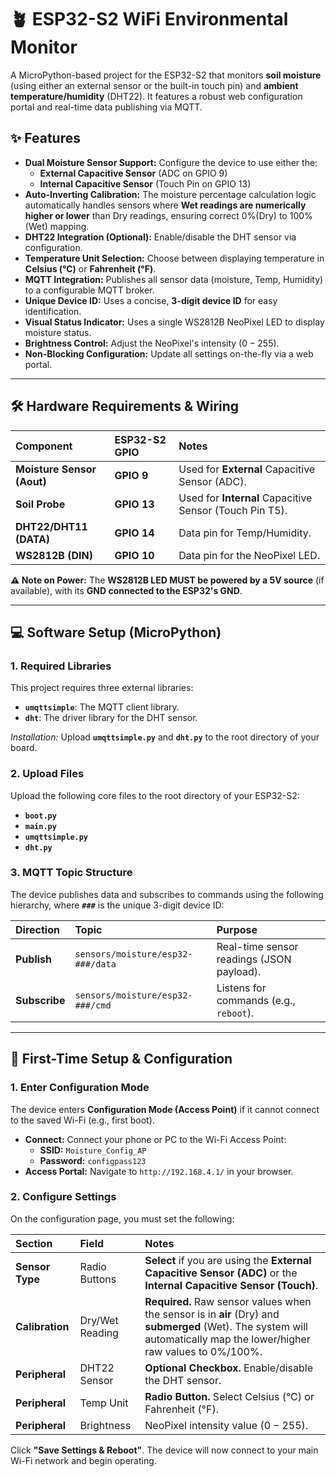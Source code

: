 # 🪴 ESP32-S2 WiFi Environmental Monitor

A MicroPython-based project for the ESP32-S2 that monitors **soil moisture** (using either an external sensor or the built-in touch pin) and **ambient temperature/humidity** (DHT22). It features a robust web configuration portal and real-time data publishing via MQTT.

## ✨ Features

* **Dual Moisture Sensor Support:** Configure the device to use either the:
    * **External Capacitive Sensor** (ADC on GPIO 9)
    * **Internal Capacitive Sensor** (Touch Pin on GPIO 13)
* **Auto-Inverting Calibration:** The moisture percentage calculation logic automatically handles sensors where **Wet readings are numerically higher or lower** than Dry readings, ensuring correct $0\% (\text{Dry})$ to $100\% (\text{Wet})$ mapping.
* **DHT22 Integration (Optional):** Enable/disable the DHT sensor via configuration.
* **Temperature Unit Selection:** Choose between displaying temperature in **Celsius (°C)** or **Fahrenheit (°F)**.
* **MQTT Integration:** Publishes all sensor data (moisture, Temp, Humidity) to a configurable MQTT broker.
* **Unique Device ID:** Uses a concise, **3-digit device ID** for easy identification.
* **Visual Status Indicator:** Uses a single WS2812B NeoPixel LED to display moisture status.
* **Brightness Control:** Adjust the NeoPixel's intensity ($0-255$).
* **Non-Blocking Configuration:** Update all settings on-the-fly via a web portal.

***

## 🛠️ Hardware Requirements & Wiring

| Component | ESP32-S2 GPIO | Notes |
| :--- | :--- | :--- |
| **Moisture Sensor (Aout)** | **GPIO 9** | Used for **External** Capacitive Sensor (ADC). |
| **Soil Probe** | **GPIO 13** | Used for **Internal** Capacitive Sensor (Touch Pin T5). |
| **DHT22/DHT11 (DATA)** | **GPIO 14** | Data pin for Temp/Humidity. |
| **WS2812B (DIN)** | **GPIO 10** | Data pin for the NeoPixel LED. |

**⚠️ Note on Power:** The **WS2812B LED MUST be powered by a 5V source** (if available), with its **GND connected to the ESP32's GND**.

***

## 💻 Software Setup (MicroPython)

### 1. Required Libraries

This project requires three external libraries:

* **`umqttsimple`**: The MQTT client library.
* **`dht`**: The driver library for the DHT sensor.

*Installation:* Upload **`umqttsimple.py`** and **`dht.py`** to the root directory of your board.

### 2. Upload Files

Upload the following core files to the root directory of your ESP32-S2:

* **`boot.py`**
* **`main.py`**
* **`umqttsimple.py`**
* **`dht.py`**

### 3. MQTT Topic Structure

The device publishes data and subscribes to commands using the following hierarchy, where **`###`** is the unique 3-digit device ID:

| Direction | Topic | Purpose |
| :--- | :--- | :--- |
| **Publish** | `sensors/moisture/esp32-###/data` | Real-time sensor readings (JSON payload). |
| **Subscribe** | `sensors/moisture/esp32-###/cmd` | Listens for commands (e.g., `reboot`). |

***

## 🚀 First-Time Setup & Configuration

### 1. Enter Configuration Mode

The device enters **Configuration Mode (Access Point)** if it cannot connect to the saved Wi-Fi (e.g., first boot).

* **Connect:** Connect your phone or PC to the Wi-Fi Access Point:
    * **SSID:** `Moisture_Config_AP`
    * **Password:** `configpass123`
* **Access Portal:** Navigate to `http://192.168.4.1/` in your browser.

### 2. Configure Settings

On the configuration page, you must set the following:

| Section | Field | Notes |
| :--- | :--- | :--- |
| **Sensor Type** | Radio Buttons | **Select** if you are using the **External Capacitive Sensor (ADC)** or the **Internal Capacitive Sensor (Touch)**. |
| **Calibration** | Dry/Wet Reading | **Required.** Raw sensor values when the sensor is in **air** (Dry) and **submerged** (Wet). The system will automatically map the lower/higher raw values to $0\%/100\%$. |
| **Peripheral** | DHT22 Sensor | **Optional Checkbox.** Enable/disable the DHT sensor. |
| **Peripheral** | Temp Unit | **Radio Button.** Select Celsius (°C) or Fahrenheit (°F). |
| **Peripheral** | Brightness | NeoPixel intensity value ($0-255$). |

Click **"Save Settings & Reboot"**. The device will now connect to your main Wi-Fi network and begin operating.